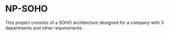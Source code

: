 # NP-SOHO
This project consists of a SOHO architecture designed for a company with 3 departments and other requirements.
